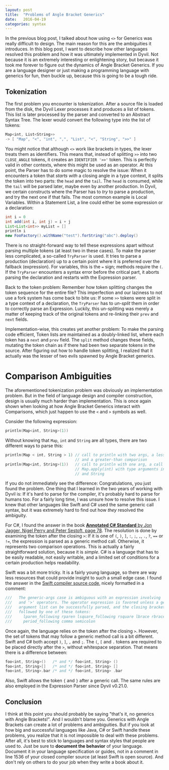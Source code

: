 ```yaml
---
layout: post
title:  "Problems of Angle Bracket Generics"
date:   2016-04-19
categories: syntax
---
```


In the previous blog post, I talked about how using `<>` for Generics was really difficult to design. The main reason
for this are the ambiguities it introduces. In this blog post, I want to describe how other languages resolved this
problem and how it was ultimately implemented in Dyvil. Not because it is an extremely interesting or enlightening
story, but because it took me forever to figure out the dynamics of Angle Bracket Generics. If you are a language
designer or just making a programming language with generics for fun, then buckle up, because this is going to be a
tough ride.

## Tokenization

The first problem you encounter is tokenization. After a source file is loaded from the disk, the Dyvil Lexer processes
it and produces a list of tokens. This list is later  processed by the parser and converted to an Abstract Syntax Tree.
The lexer would convert the following type into the list of tokens:

```swift
Map<int, List<String>>
-> [ "Map", "<", "int", ",", "List", "<", "String", ">>" ]
```

You might notice that although `<>` work like brackets in types, the lexer treats them as identifiers. This means that,
instead of splitting `>>` into two `CLOSE_ANGLE` tokens, it creates an `IDENTIFIER '>>'` token. This is perfectly valid
in other contexts, where this might be used as an operator. At this point, the Parser has to do some magic to resolve
the issue: When it encounters a token that *starts with* a closing angle in a type context, it splits the token into two
parts: the `head` and the `tail`. The `head` is consumed, while the `tail` will be parsed later, maybe even by another
production. In Dyvil, we certain constructs where the Parser has to *try* to parse a production, and try the next one if
that fails. The most common example is Local Variables. Within a Statement List, a line could either be some expression
or a declaration:

```java
int i = 0
int add(int i, int j) = i + j
List<List<int>> myList = []
println i
new FooFactory().withName("test").forString("abc").deploy()
```

There is no straight-forward way to tell these expressions apart without parsing multiple tokens (at least two in these
cases). To make the parser less complicated, a so-called `TryParser` is used. It tries to parse a production
(declaration) up to a certain point where it is preferred over the fallback (expression). For variables, this is the `=`
sign; methods require the `(`. If the `TryParser` encounters a syntax error before the critical part, it aborts parsing
the declaration and restarts with the Expression parser.

Back to the token problem: Remember how token splitting changes the token sequence for the entire file? This
imperfection and our laziness to not use a fork system has come back to bite us: If some `>>` tokens were split in a
type context of a declaration, the `TryParser` has to *un-split* them in order to correctly parse an Expression.
Luckily, this un-splitting was merely a matter of keeping track of the original tokens and re-linking their `prev` and
`next` fields.

Implementation-wise, this creates yet another problem: To make the parsing code efficient, Token lists are maintained as
a doubly-linked list, where each token has a `next` and `prev` field. The `split` method changes these fields, mutating
the token chain as if there had been two separate tokens in the source. After figuring out how to handle token
splitting, I realized that it actually was the lesser of two evils spawned by Angle Bracket generics.

# Comparison Ambiguities

The aforementioned tokenization problem was obviously an implementation problem. But in the field of language design and
compiler construction, design is usually much harder than implementation. This is once again shown when looking at how
Angle Bracket Generics interact with Comparisons, which just happen to use the `<` and `>` symbols as well.

Consider the following expression:

```swift
println(Map<int, String>(1))
```

Without knowing that `Map`, `int` and `String` are all types, there are two different ways to parse this:

```swift
println(Map < int, String > 1) // call to println with two args, a less-than
                               // and a greater-than comparison
println(Map<int, String>(1))   // call to println with one arg, a call to
                               // Map.apply(int) with type arguments int
                               // and String
```

If you do not immediately see the difference: Congratulations, you just found the problem. One thing that I learned in
the two years of working with Dyvil is: If it's hard to parse for the compiler, it's probably hard to parse for humans
too. For a fairly long time, I was unsure how to resolve this issue. I knew that other languages like Swift and C# used
the same generic call syntax, but it was extremely hard to find out how *they* resolved the ambiguity.

For C#, I found the answer in the book [**Annotated C# Standard** by Jon Jagger, Nigel Perry and Peter Sestoft, page 78][1].
The resolution is done by examining the token after the closing `>`: If it is one of `(`, `)`, `]`, `:`, `;`, `,`, `.`,
`?`, `==` or `!=`, the expression is parsed as a generic method call. Otherwise, it represents two comparison operations.
This is actually a fairly straightforward solution, because it is *simple*. C# is a language that has to be easily
readable, not easily writable, and a limited set of conditions for a certain production helps readability.

Swift was a bit more tricky. It is a fairly young language, so there are way less resources that could provide insight
to such a small edge case. I found the answer in the [Swift compiler source code][2], nicely formatted in a comment:

```java
///   The generic-args case is ambiguous with an expression involving '<'
///   and '>' operators. The operator expression is favored unless a generic
///   argument list can be successfully parsed, and the closing bracket is
///   followed by one of these tokens:
///     lparen_following rparen lsquare_following rsquare lbrace rbrace
///     period_following comma semicolon
```

Once again, the language relies on the token after the closing `>`. However, the set of tokens that may follow a generic
method call is a bit different. Swift and C# both accept `)`, `]`, `,` and `;`. The `(`, `[` and `.` tokens are required
to be placed directly after the `>`, without whitespace separation. That means there is a difference between:

```swift
foo<int, String>()   /* and */ foo<int, String> ()
foo<int, String>[]   /* and */ foo<int, String> []
foo<int, String>.bar /* and */ foo<int, String> .bar
```

Also, Swift allows the token `{` and `}` after a generic call. The same rules are also employed in the Expression Parser
since Dyvil v0.21.0.

## Conclusion

I think at this point you should probably be saying "that's it, no generics with Angle Brackets!". And I wouldn't blame
you. Generics with Angle Brackets can create a lot of problems and ambiguities. But if you look at how big and
successful languages like Java, C# or Swift handle these problems, you realize that it is not impossible to deal with
these problems. After all, it's best to stick to languages and syntax styles that people are used to. Just be sure to
**document the behavior** of your language. Document it in your language specification or guides, not in a comment in
line 1536 of your closed compiler source (at least Swift is open source). And don't rely on others to do your job when
they write a book about it.

[1]: https://books.google.de/books?id=g6axWRRpJZwC&lpg=PA78&dq=c%23%20generic%20argument%20ambiguities&hl=de&pg=PA78#v=onepage&q&f=false
[2]: https://github.com/apple/swift/blob/swift-2.2-RELEASE/lib/Parse/ParseExpr.cpp#L1533
